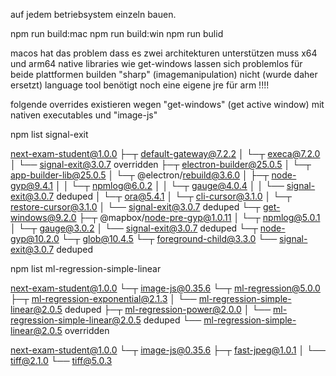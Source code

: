 
auf jedem betriebsystem einzeln bauen.

npm run build:mac
npm run build:win
npm run bulid


macos hat das problem dass es zwei architekturen unterstützen muss x64 und arm64
native libraries wie get-windows lassen sich problemlos für beide plattformen builden "sharp" (imagemanipulation) nicht (wurde daher ersetzt)
language tool benötigt noch eine eigene jre für arm !!!!




folgende overrides existieren wegen "get-windows"  (get active window) mit nativen executables 
und "image-js"

npm list signal-exit

next-exam-student@1.0.0
├─┬ default-gateway@7.2.2
│ └─┬ execa@7.2.0
│   └── signal-exit@3.0.7 overridden
├─┬ electron-builder@25.0.5
│ └─┬ app-builder-lib@25.0.5
│   └─┬ @electron/rebuild@3.6.0
│     ├─┬ node-gyp@9.4.1
│     │ └─┬ npmlog@6.0.2
│     │   └─┬ gauge@4.0.4
│     │     └── signal-exit@3.0.7 deduped
│     └─┬ ora@5.4.1
│       └─┬ cli-cursor@3.1.0
│         └─┬ restore-cursor@3.1.0
│           └── signal-exit@3.0.7 deduped
└─┬ get-windows@9.2.0
  ├─┬ @mapbox/node-pre-gyp@1.0.11
  │ └─┬ npmlog@5.0.1
  │   └─┬ gauge@3.0.2
  │     └── signal-exit@3.0.7 deduped
  └─┬ node-gyp@10.2.0
    └─┬ glob@10.4.5
      └─┬ foreground-child@3.3.0
        └── signal-exit@3.0.7 deduped


npm list ml-regression-simple-linear

next-exam-student@1.0.0
└─┬ image-js@0.35.6
  └─┬ ml-regression@5.0.0
    ├─┬ ml-regression-exponential@2.1.3
    │ └── ml-regression-simple-linear@2.0.5 deduped
    ├─┬ ml-regression-power@2.0.0
    │ └── ml-regression-simple-linear@2.0.5 deduped
    └── ml-regression-simple-linear@2.0.5 overridden



next-exam-student@1.0.0
└─┬ image-js@0.35.6
  ├─┬ fast-jpeg@1.0.1
  │ └── tiff@2.1.0
  └── tiff@5.0.3